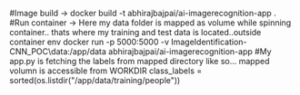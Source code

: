 #Image build -> 
docker build -t abhirajbajpai/ai-imagerecognition-app .
#Run container ->  Here my data folder is mapped as volume while spinning container.. thats where my training and test data is located..outside container env
docker run -p 5000:5000 -v ImageIdentification-CNN_POC\data:/app/data abhirajbajpai/ai-imagerecognition-app
#My app.py is fetching the labels from mapped directory like so... mapped volumn is accessible from WORKDIR
class_labels = sorted(os.listdir("/app/data/training/people"))        

